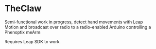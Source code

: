 TheClaw
=======

Semi-functional work in progress, detect hand movements with Leap Motion and broadcast over radio to a radio-enabled Arduino controlling a Phenoptix meArm

Requires Leap SDK to work.
